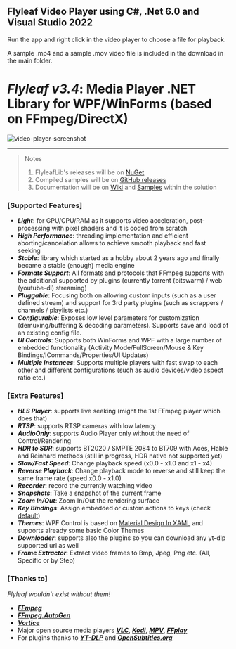 ## Flyleaf Video Player using C#, .Net 6.0 and Visual Studio 2022

Run the app and right click in the video player to choose a file for playback.

A sample .mp4 and a sample .mov video file is included in the download in the main folder.

# *Flyleaf v3.4*: Media Player .NET Library for WPF/WinForms (based on FFmpeg/DirectX)

![video-player-screenshot](https://user-images.githubusercontent.com/10948817/196687448-e7a4814b-0d6b-4160-a5a9-3f8930264fea.jpg)

---

>Notes<br/>
>1. FlyleafLib's releases will be on [NuGet](https://www.nuget.org/packages?q=flyleaf)
>2. Compiled samples will be on [GitHub releases](https://github.com/SuRGeoNix/Flyleaf/releases)
>3. Documentation will be on [Wiki](https://github.com/SuRGeoNix/Flyleaf/wiki) and [Samples](https://github.com/SuRGeoNix/Flyleaf/tree/master/Samples) within the solution

### [Supported Features]
* ***Light***: for GPU/CPU/RAM as it supports video acceleration, post-processing with pixel shaders and it is coded from scratch
* ***High Performance***: threading implementation and efficient aborting/cancelation allows to achieve smooth playback and fast seeking
* ***Stable***: library which started as a hobby about 2 years ago and finally became a stable (enough) media engine
* ***Formats Support***: All formats and protocols that FFmpeg supports with the additional supported by plugins (currently torrent (bitswarm) / web (youtube-dl) streaming)
* ***Pluggable***: Focusing both on allowing custom inputs (such as a user defined stream) and support for 3rd party plugins (such as scrappers / channels / playlists etc.)
* ***Configurable***: Exposes low level parameters for customization (demuxing/buffering & decoding parameters). Supports save and load of an existing config file.
* ***UI Controls***: Supports both WinForms and WPF with a large number of embedded functionality (Activity Mode/FullScreen/Mouse & Key Bindings/ICommands/Properties/UI Updates)
* ***Multiple Instances***: Supports multiple players with fast swap to each other and different configurations (such as audio devices/video aspect ratio etc.)

### [Extra Features]
* ***HLS Player***: supports live seeking (might the 1st FFmpeg player which does that)
* ***RTSP***: supports RTSP cameras with low latency
* ***AudioOnly***: supports Audio Player only without the need of Control/Rendering
* ***HDR to SDR***: supports BT2020 / SMPTE 2084 to BT709 with Aces, Hable and Reinhard methods (still in progress, HDR native not supported yet)
* ***Slow/Fast Speed***: Change playback speed (x0.0 - x1.0 and x1 - x4)
* ***Reverse Playback***: Change playback mode to reverse and still keep the same frame rate (speed x0.0 - x1.0)
* ***Recorder***: record the currently watching video
* ***Snapshots***: Take a snapshot of the current frame
* ***Zoom In/Out***: Zoom In/Out the rendering surface
* ***Key Bindings***: Assign embedded or custom actions to keys (check [default](https://github.com/SuRGeoNix/Flyleaf/wiki/Player#mouse--key-bindings))
* ***Themes***: WPF Control is based on [Material Design In XAML](http://materialdesigninxaml.net/) and supports already some basic Color Themes
* ***Downloader***: supports also the plugins so you can download any yt-dlp supported url as well
* ***Frame Extractor***: Extract video frames to Bmp, Jpeg, Png etc. (All, Specific or by Step)

### [Thanks to]
*Flyleaf wouldn't exist without them!*

* ***[FFmpeg](http://ffmpeg.org/)***
* ***[FFmpeg.AutoGen](https://github.com/Ruslan-B/FFmpeg.AutoGen/)***
* ***[Vortice](https://github.com/amerkoleci/Vortice.Windows)***
* Major open source media players ***[VLC](https://github.com/videolan/vlc)***, ***[Kodi](https://github.com/xbmc/xbmc)***, ***[MPV](https://github.com/mpv-player/mpv)***, ***[FFplay](https://github.com/FFmpeg/FFmpeg/blob/master/fftools/ffplay.c)***
* For plugins thanks to ***[YT-DLP](https://github.com/yt-dlp/yt-dlp)*** and ***[OpenSubtitles.org](https://www.opensubtitles.org/)***
